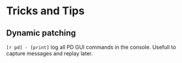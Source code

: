 ---
---

# Tricks and Tips

## Dynamic patching

`[r pd] - [print]` log all PD GUI commands in the console. Usefull to capture messages and replay later.